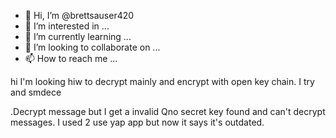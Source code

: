 - 👋 Hi, I’m @brettsauser420
- 👀 I’m interested in ...
- 🌱 I’m currently learning ...
- 💞️ I’m looking to collaborate on ...
- 📫 How to reach me ...

<!---
brettsauser420/brettsauser420 is a ✨ special ✨ repository because its `README.md` (this file) appears on your GitHub profile.
You can click the Preview link to take a look at your changes.
--->hi I'm looking hiw to decrypt mainly and encrypt with open key chain. I try and smdece
.Decrypt message but I get a invalid 
 Qno secret key found and can't decrypt messages. I used 2 use yap app but now it says it's outdated.
